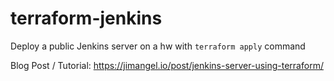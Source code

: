 # terraform-jenkins
Deploy a public Jenkins server on a hw with `terraform apply` command

Blog Post / Tutorial: https://jimangel.io/post/jenkins-server-using-terraform/
